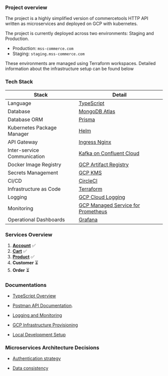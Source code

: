 ### Project overview

The project is a highly simplified version of commercetools HTTP API written as microservices and deployed on GCP with kubernetes.

The project is currently deployed across two environments: Staging and Production.

- Production: `mss-commerce.com`
- Staging: `staging.mss-commerce.com`

These environments are managed using Terraform workspaces. Detailed information about the infrastructure setup can be found below

### Tech Stack

| Stack                       | Detail                                                                                             |
| --------------------------- | -------------------------------------------------------------------------------------------------- |
| Language                    | [TypeScript](https://www.typescriptlang.org)                                                       |
| Database                    | [MongoDB Atlas](https://www.mongodb.com/atlas/database)                                            |
| Database ORM                | [Prisma](https://www.prisma.io/)                                                                   |
| Kubernetes Package Manager  | [Helm](https://helm.sh/)                                                                           |
| API Gateway                 | [Ingress Nginx](https://kubernetes.github.io/ingress-nginx/)                                       |
| Inter-service Communication | [Kafka on Confluent Cloud](https://www.confluent.io/confluent-cloud/)                              |
| Docker Image Registry       | [GCP Artifact Registry](https://cloud.google.com/artifact-registry)                                |
| Secrets Management          | [GCP KMS](https://cloud.google.com/security-key-management)                                        |
| CI/CD                       | [CircleCI](https://circleci.com/)                                                                  |
| Infrastructure as Code      | [Terraform](https://developer.hashicorp.com/terraform/downloads)                                   |
| Logging                     | [GCP Cloud Logging](https://cloud.google.com/logging)                                              |
| Monitoring                  | [GCP Managed Service for Prometheus](https://cloud.google.com/stackdriver/docs/managed-prometheus) |
| Operational Dashboards      | [Grafana](https://grafana.com/)                                                                    |

### Services Overview

1. **[Account](/services/account/README.md)** ✅
2. **[Cart](/services/cart/README.md)** ✅
3. **[Product](/services/product/README.md)** ✅
4. **Customer** ⏳
5. **Order** ⏳

### Documentations

- [TypeScript Overview](/docs/OVERVIEW_TYPESCRIPT.md)

- [Postman API Documentation](https://documenter.getpostman.com/view/8722825/2s8YsryZiW).

- [Logging and Monitoring](/docs/LOGGING_MONITORING.md)

- [GCP Infrastructure Provisioning](/docs/GCP_INFRASTRUCTURE_PROVISIONING.md)

- [Local Development Setup](/docs/LOCAL_DEV_SETUP.md)

### Microservices Architecture Decisions

- [Authentication strategy](/docs/AUTHENTICATION_STRATEGY.md)

- [Data consistency](/docs/DATA_CONSISTENCY.md)
